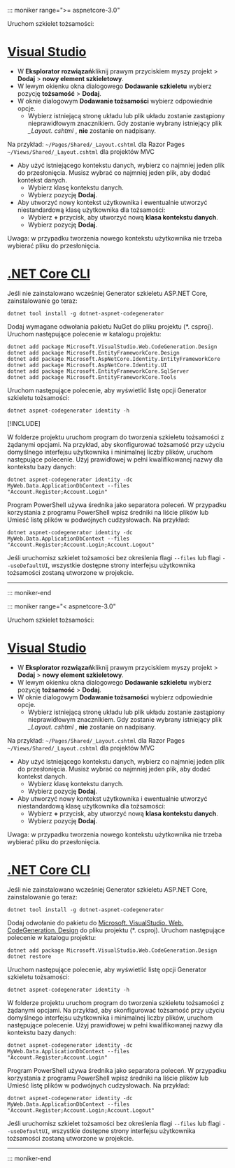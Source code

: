 ::: moniker range=">= aspnetcore-3.0"

Uruchom szkielet tożsamości:

# <a name="visual-studiotabvisual-studio"></a>[Visual Studio](#tab/visual-studio)

* W **Eksplorator rozwiązań**kliknij prawym przyciskiem myszy projekt > **Dodaj** > **nowy element szkieletowy**.
* W lewym okienku okna dialogowego **Dodawanie szkieletu** wybierz pozycję **tożsamość** > **Dodaj**.
* W oknie dialogowym **Dodawanie tożsamości** wybierz odpowiednie opcje.
  * Wybierz istniejącą stronę układu lub plik układu zostanie zastąpiony nieprawidłowym znacznikiem. Gdy zostanie wybrany istniejący plik *\_Layout. cshtml* , **nie** zostanie on nadpisany.

 Na przykład: `~/Pages/Shared/_Layout.cshtml` dla Razor Pages `~/Views/Shared/_Layout.cshtml` dla projektów MVC
* Aby użyć istniejącego kontekstu danych, wybierz co najmniej jeden plik do przesłonięcia. Musisz wybrać co najmniej jeden plik, aby dodać kontekst danych.
  * Wybierz klasę kontekstu danych.
  * Wybierz pozycję **Dodaj**.
* Aby utworzyć nowy kontekst użytkownika i ewentualnie utworzyć niestandardową klasę użytkownika dla tożsamości:
  * Wybierz **+** przycisk, aby utworzyć nową **klasa kontekstu danych**.
  * Wybierz pozycję **Dodaj**.

Uwaga: w przypadku tworzenia nowego kontekstu użytkownika nie trzeba wybierać pliku do przesłonięcia.

# <a name="net-core-clitabnetcore-cli"></a>[.NET Core CLI](#tab/netcore-cli)

Jeśli nie zainstalowano wcześniej Generator szkieletu ASP.NET Core, zainstalowanie go teraz:

```dotnetcli
dotnet tool install -g dotnet-aspnet-codegenerator
```

Dodaj wymagane odwołania pakietu NuGet do pliku projektu (\*. csproj). Uruchom następujące polecenie w katalogu projektu:

```dotnetcli
dotnet add package Microsoft.VisualStudio.Web.CodeGeneration.Design
dotnet add package Microsoft.EntityFrameworkCore.Design
dotnet add package Microsoft.AspNetCore.Identity.EntityFrameworkCore
dotnet add package Microsoft.AspNetCore.Identity.UI
dotnet add package Microsoft.EntityFrameworkCore.SqlServer
dotnet add package Microsoft.EntityFrameworkCore.Tools
```

Uruchom następujące polecenie, aby wyświetlić listę opcji Generator szkieletu tożsamości:

```dotnetcli
dotnet aspnet-codegenerator identity -h
```

[!INCLUDE[](~/includes/scaffoldTFM.md)]

W folderze projektu uruchom program do tworzenia szkieletu tożsamości z żądanymi opcjami. Na przykład, aby skonfigurować tożsamość przy użyciu domyślnego interfejsu użytkownika i minimalnej liczby plików, uruchom następujące polecenie. Użyj prawidłowej w pełni kwalifikowanej nazwy dla kontekstu bazy danych:

```dotnetcli
dotnet aspnet-codegenerator identity -dc MyWeb.Data.ApplicationDbContext --files "Account.Register;Account.Login"
```

Program PowerShell używa średnika jako separatora poleceń. W przypadku korzystania z programu PowerShell wpisz średniki na liście plików lub Umieść listę plików w podwójnych cudzysłowach. Na przykład:

```dotnetcli
dotnet aspnet-codegenerator identity -dc MyWeb.Data.ApplicationDbContext --files "Account.Register;Account.Login;Account.Logout"
```

Jeśli uruchomisz szkielet tożsamości bez określenia flagi `--files` lub flagi `--useDefaultUI`, wszystkie dostępne strony interfejsu użytkownika tożsamości zostaną utworzone w projekcie.

---

::: moniker-end

::: moniker range="< aspnetcore-3.0"

Uruchom szkielet tożsamości:

# <a name="visual-studiotabvisual-studio"></a>[Visual Studio](#tab/visual-studio)

* W **Eksplorator rozwiązań**kliknij prawym przyciskiem myszy projekt > **Dodaj** > **nowy element szkieletowy**.
* W lewym okienku okna dialogowego **Dodawanie szkieletu** wybierz pozycję **tożsamość** > **Dodaj**.
* W oknie dialogowym **Dodawanie tożsamości** wybierz odpowiednie opcje.
  * Wybierz istniejącą stronę układu lub plik układu zostanie zastąpiony nieprawidłowym znacznikiem. Gdy zostanie wybrany istniejący plik *\_Layout. cshtml* , **nie** zostanie on nadpisany.

 Na przykład: `~/Pages/Shared/_Layout.cshtml` dla Razor Pages `~/Views/Shared/_Layout.cshtml` dla projektów MVC
* Aby użyć istniejącego kontekstu danych, wybierz co najmniej jeden plik do przesłonięcia. Musisz wybrać co najmniej jeden plik, aby dodać kontekst danych.
  * Wybierz klasę kontekstu danych.
  * Wybierz pozycję **Dodaj**.
* Aby utworzyć nowy kontekst użytkownika i ewentualnie utworzyć niestandardową klasę użytkownika dla tożsamości:
  * Wybierz **+** przycisk, aby utworzyć nową **klasa kontekstu danych**.
  * Wybierz pozycję **Dodaj**.

Uwaga: w przypadku tworzenia nowego kontekstu użytkownika nie trzeba wybierać pliku do przesłonięcia.

# <a name="net-core-clitabnetcore-cli"></a>[.NET Core CLI](#tab/netcore-cli)

Jeśli nie zainstalowano wcześniej Generator szkieletu ASP.NET Core, zainstalowanie go teraz:

```dotnetcli
dotnet tool install -g dotnet-aspnet-codegenerator
```

Dodaj odwołanie do pakietu do [Microsoft. VisualStudio. Web. CodeGeneration. Design](https://www.nuget.org/packages/Microsoft.VisualStudio.Web.CodeGeneration.Design/) do pliku projektu (\*. csproj). Uruchom następujące polecenie w katalogu projektu:

```dotnetcli
dotnet add package Microsoft.VisualStudio.Web.CodeGeneration.Design
dotnet restore
```

Uruchom następujące polecenie, aby wyświetlić listę opcji Generator szkieletu tożsamości:

```dotnetcli
dotnet aspnet-codegenerator identity -h
```

W folderze projektu uruchom program do tworzenia szkieletu tożsamości z żądanymi opcjami. Na przykład, aby skonfigurować tożsamość przy użyciu domyślnego interfejsu użytkownika i minimalnej liczby plików, uruchom następujące polecenie. Użyj prawidłowej w pełni kwalifikowanej nazwy dla kontekstu bazy danych:

```dotnetcli
dotnet aspnet-codegenerator identity -dc MyWeb.Data.ApplicationDbContext --files "Account.Register;Account.Login"
```

Program PowerShell używa średnika jako separatora poleceń. W przypadku korzystania z programu PowerShell wpisz średniki na liście plików lub Umieść listę plików w podwójnych cudzysłowach. Na przykład:

```dotnetcli
dotnet aspnet-codegenerator identity -dc MyWeb.Data.ApplicationDbContext --files "Account.Register;Account.Login;Account.Logout"
```

Jeśli uruchomisz szkielet tożsamości bez określenia flagi `--files` lub flagi `--useDefaultUI`, wszystkie dostępne strony interfejsu użytkownika tożsamości zostaną utworzone w projekcie.

---

::: moniker-end